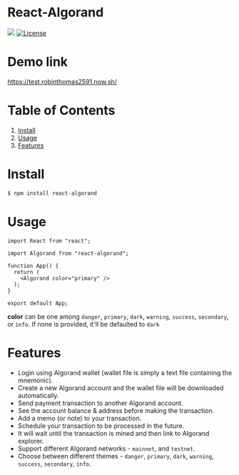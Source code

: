 # React-Algorand

![](https://img.shields.io/badge/nodejs-12.4-blue.svg) [![License](https://img.shields.io/badge/license-MIT-green.svg)](https://opensource.org/licenses/MIT)

# Demo link

https://test.robinthomas2591.now.sh/

# Table of Contents

1. [Install](#install)
2. [Usage](#usage)
3. [Features](#features)

# Install

```sh
$ npm install react-algorand
```

# Usage

```
import React from "react";

import Algorand from "react-algorand";

function App() {
  return (
    <Algorand color="primary" />
  );
}

export default App;
```

**color** can be one among `danger`, `primary`, `dark`, `warning`, `success`, `secondary`, or `info`. If none is provided, it'll be defaulted to `dark`

# Features

- Login using Algorand wallet (wallet file is simply a text file containing the mnemonic).
- Create a new Algorand account and the wallet file will be downloaded automatically.
- Send payment transaction to another Algorand account.
- See the account balance & address before making the transaction.
- Add a memo (or note) to your transaction.
- Schedule your transaction to be processed in the future.
- It will wait until the transaction is mined and then link to Algorand explorer.
- Support different Algorand networks - `mainnet`, and `testnet`.
- Choose between different themes - `danger`, `primary`, `dark`, `warning`, `success`, `secondary`, `info`.
